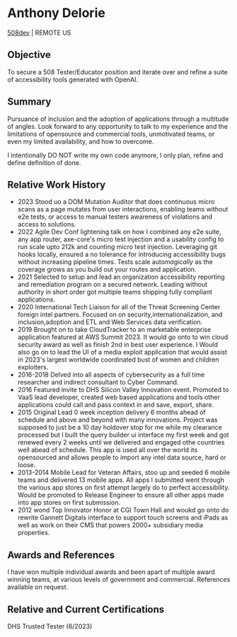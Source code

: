 # Anthony Delorie
[508dev](https://lkdn.in/in/508dev) | REMOTE US

## Objective
To secure a 508 Tester/Educator position and iterate over and refine a suite of accessibility tools generated with OpenAI.

## Summary
Pursuance of inclusion and the adoption of applications through a multitude of angles. Look forward to any opportunity to talk to my experience and the limitations of opensource and commercial tools, unmotivated teams, or even my limited availability, and how to overcome.

I intentionally DO NOT write my own code anymore, I only plan, refine and define definition of done.

## Relative Work History
- 2023 Stood uo a DOM Mutation Auditor that does continuous micro scans as a page mutates from user interactions, enabling teams without e2e tests, or access to manual testers awareness of violations and access to solutions.
- 2022 Agile Dev Conf lightening talk on how I combined any e2e suite, any app router, axe-core's micro test injection and a usability config to run scale upto 212k and counting micro test injection. Leveraging git hooks locally, ensured a no tolerance for introducing accessibility bugs without increasing pipeline times. Tests scale auto*magically* as the coverage grows as you build out your routes and application.
- 2021 Selected to setup and lead an organization accessibility reporting and remediation program on a secured network. Leading without authority in short order got multiple teams shipping fully compliant applications.
- 2020 International Tech Liaison for all of the Threat Screening Center foreign intel partners. Focused on on security,internationalization, and inclusion,adoption and ETL and Web Services data verification.
- 2019 Brought on to take CloudTracker to an marketable enterprise application featured at AWS Summit 2023. It would go onto to win cloud security award as well as finish 2nd in best user experience.
I Would also go on to lead the UI of a media exploit application that would assist in 2023's largest worldwide coordinated bust of women and children exploiters.
- 2016-2018 Delved into all aspects of cybersecurity as a full time researcher and indirect consultant to Cyber Command.
- 2016 Featured invite to DHS Silicon Valley Innovation event. Promoted to VaaS lead developer, created web based applications and tools other applications could call and pass context in and save, export, share.
- 2015 Original Lead 0 week inception  delivery 6 months ahead of schedule and above and beyond with many innovations. Project was supposed to just be a 10 day holdover stop for me while my clearance processed but I built the query builder ui interface my first week and got renewed every 2 weeks until we delivered and engaged othe countries well abead of schedule. This app is used all over the world its opensourced and allows people to import any intel data source, hard or loose.
- 2013-2014 Mobile Lead for Veteran Affairs, stoo up and seeded 6 mobile teams and delivered 13 mobile apps.
All apps I submitted went through the various app stores on first attempt largely do to perfect accessibility.
Would be promoted to Release Engineer to ensure all other apps made into app stores on first submission.
- 2012 wond Top Innovator Honor at CGI Town Hall and woukd go onto do rewrite Gannett Digitals interface to support touch screens and iPads as well as work on their CMS that powers 2000+ subsidiary media properties.

## Awards and References
I have won multiple individual awards and been apart of multiple award winning teams, at various levels of government and commercial. References available on request.

## Relative and Current Certifications
DHS Trusted Tester (6/2023)

